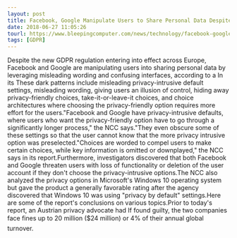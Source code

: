 ```yaml
---
layout: post
title: Facebook, Google Manipulate Users to Share Personal Data Despite GDPR
date: 2018-06-27 11:05:26
tourl: https://www.bleepingcomputer.com/news/technology/facebook-google-manipulate-users-to-share-personal-data-despite-gdpr/
tags: [GDPR]
---
```

Despite the new GDPR regulation entering into effect across Europe, Facebook and Google are manipulating users into sharing personal data by leveraging misleading wording and confusing interfaces, according to a In its These dark patterns include misleading privacy-intrusive default settings, misleading wording, giving users an illusion of control, hiding away privacy-friendly choices, take-it-or-leave-it choices, and choice architectures where choosing the privacy-friendly option requires more effort for the users."Facebook and Google have privacy-intrusive defaults, where users who want the privacy-friendly option have to go through a significantly longer process," the NCC says."They even obscure some of these settings so that the user cannot know that the more privacy intrusive option was preselected."Choices are worded to compel users to make certain choices, while key information is omitted or downplayed," the NCC says in its report.Furthermore, investigators discovered that both Facebook and Google threaten users with loss of functionality or deletion of the user account if they don't choose the privacy-intrusive options.The NCC also analyzed the privacy options in Microsoft's Windows 10 operating system but gave the product a generally favorable rating after the agency discovered that Windows 10 was using "privacy by default" settings.Here are some of the report's conclusions on various topics.Prior to today's report, an Austrian privacy advocate had If found guilty, the two companies face fines up to 20 million ($24 million) or 4% of their annual global turnover.